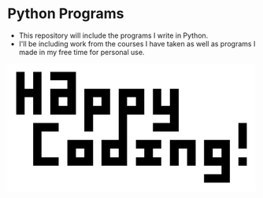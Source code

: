 # Python Programs

<ul>
  <li>This repository will include the programs I write in Python.</li>
  <li>I'll be including work from the courses I have taken as well as programs I made in my free time for personal use.</li>
</ul>



![](happy_coding.png)
